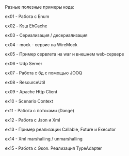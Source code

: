 Разные полезные примеры кода:

ex01 - Работа с Enum

ex02 - Кэш EhCache

ex03 - Сериализация / десериализация

ex04 - mock - сервис на WireMock

ex05 - Пример сервлета на war и внешнем web-сервере

ex06 - Udp Server

ex07 - Работа с бд с помощью JOOQ

ex08 - ResourceUtil

ex09 - Apache Http Client

ex10 - Scenario Context

ex11 - Работа с потоками (Dange)

ex12 - Работа с Json и Xml

ex13 - Пример реализации Callable, Future и Executor

ex14 - Xml marshalling / unmarshalling

ex15 - Работа с Gson. Реализация TypeAdapter